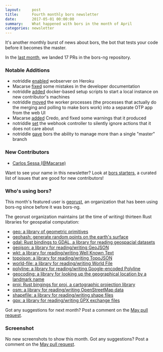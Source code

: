 ```yaml
---
layout:     post
title:      Fourth monthly bors newsletter
date:       2017-05-01 00:00:00
summary:    What happened with bors in the month of April
categories: newsletter
---
```


It's another monthly burst of news about bors,
the bot that tests your code before it becomes the master.

In the [last month](https://github.com/bors-ng/bors-ng/pulls?utf8=%E2%9C%93&q=is%3Apr%20is%3Aclosed%20closed%3A2017-04-01..2017-04-30),
we landed 17 PRs in the bors-ng repository.


### Notable Additions

* notriddle [enabled](https://github.com/bors-ng/bors-ng/pull/144) wobserver on Heroku
* Macarse [fixed](https://github.com/bors-ng/bors-ng/pull/145) some mistakes in the developer documentation
* notriddle [added](https://github.com/bors-ng/bors-ng/pull/143) docker-based setup scripts to start a local instance on new contributor's machines
* notriddle [moved](https://github.com/bors-ng/bors-ng/pull/152) the worker processes (the processes that actually do the merging and polling to make bors work) into a separate OTP app from the web UI
* Macarse [added](https://github.com/bors-ng/bors-ng/pull/147) Credo, and fixed some warnings that it produced
* notriddle [set](https://github.com/bors-ng/bors-ng/pull/167) the webhook controller to silently ignore actions that it does not care about
* notriddle [gave](https://github.com/bors-ng/bors-ng/pull/171) bors the ability to manage more than a single "master" branch


### New Contributors

* [Carlos Sessa (@Macarse)](https://github.com/Macarse)

Want to see your name in this newsletter? Look at [bors starters](https://bors-ng.github.io/starters/), a curated list of issues that are good for new contributors!


### Who's using bors?

This month's featured user is [georust](https://github.com/georust/),
an organization that has been using bors-ng since before it was bors-ng.

The georust organization maintains (at the time of writing) thirteen Rust libraries
for geospatial computation:

  * [geo: a library of geometric primitives](https://github.com/georust/rust-geo)
  * [geohash: generate random points on the earth's surface](https://github.com/georust/rust-geohash)
  * [gdal: Rust bindings to GDAL, a library for reading geospacial datasets](https://github.com/georust/rust-gdal)
  * [geojson: a library for reading/writing GeoJSON](https://github.com/georust/rust-geojson)
  * [wkt: a library for reading/writing Well Known Text](https://github.com/georust/rust-wkt)
  * [topojson: a library for reading/writing TopoJSON](https://github.com/georust/rust-topojson)
  * [world-file: a library for reading/writing World File](https://github.com/georust/rust-world-file)
  * [polyline: a library for reading/writing Google-encoded Polyline](https://github.com/georust/rust-polyline)
  * [geocoding: a library for looking up the geographical location by a landmark name](https://github.com/georust/rust-geocoding)
  * [proj: Rust bingings for proj, a cartographic projection library](https://github.com/georust/rust-proj)
  * [osm: a library for reading/writing OpenStreetMap data](https://github.com/georust/rust-osm)
  * [shapefile: a library for reading/writing shape files](https://github.com/georust/rust-shapefile)
  * [gpx: a library for reading/writing GPX exchange files](https://github.com/georust/rust-gpx)

Got any suggestions for next month?
Post a comment on the [May pull request](https://github.com/bors-ng/bors-ng.github.io/pull/5).


### Screenshot

No new screenshots to show this month.
Got any suggestions?
Post a comment on the [May pull request](https://github.com/bors-ng/bors-ng.github.io/pull/5).
